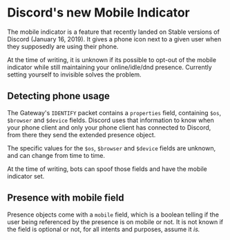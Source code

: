 # Discord's new Mobile Indicator

The mobile indicator is a feature that recently landed on Stable versions of
Discord (January 16, 2019). It gives a phone icon next to a given user when
they supposedly are using their phone.

At the time of writing, it is unknown if its possible to opt-out of
the mobile indicator while still maintaining your online/idle/dnd presence.
Currently setting yourself to invisible solves the problem.

## Detecting phone usage

The Gateway's `IDENTIFY` packet contains a `properties` field, containing
`$os`, `$browser` and `$device` fields. Discord uses that information to know
when your phone client and only your phone client has connected to Discord,
from there they send the extended presence object.

The specific values for the `$os`, `$browser` and `$device` fields are unknown,
and can change from time to time.

At the time of writing, bots can spoof those fields and have the mobile
indicator set.

## Presence with mobile field

Presence objects come with a `mobile` field, which is a boolean telling if
the user being referenced by the presence is on mobile or not. It is not known
if the field is optional or not, for all intents and purposes, assume it *is.*
